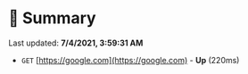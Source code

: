 # 📖 Summary
Last updated: **7/4/2021, 3:59:31 AM**

- `GET` [https://google.com](https://google.com) - **Up** (220ms)

